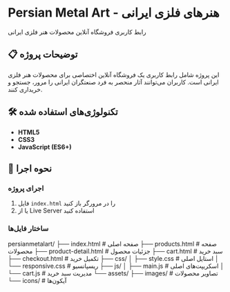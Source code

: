 # Persian Metal Art - هنرهای فلزی ایرانی

رابط کاربری فروشگاه آنلاین محصولات هنر فلزی ایرانی

## 📋 توضیحات پروژه
این پروژه شامل رابط کاربری یک فروشگاه آنلاین اختصاصی برای محصولات هنر فلزی ایرانی است. کاربران می‌توانند آثار منحصر به فرد صنعتگران ایرانی را مرور، جستجو و خریداری کنند.

## 🛠️ تکنولوژی‌های استفاده شده
- **HTML5**
- **CSS3**
- **JavaScript (ES6+)**

## 🚀 نحوه اجرا
### اجرای پروژه
1. فایل `index.html` را در مرورگر باز کنید
2. یا از Live Server استفاده کنید

### ساختار فایل‌ها
persianmetalart/
├── index.html # صفحه اصلی
├── products.html # صفحه محصولات
├── product-detail.html # جزئیات محصول
├── cart.html # سبد خرید
├── checkout.html # تکمیل خرید
├── css/
│ ├── style.css # استایل اصلی
│ └── responsive.css # ریسپانسیو
├── js/
│ ├── main.js # اسکریپت‌های اصلی
│ └── cart.js # مدیریت سبد خرید
└── assets/
├── images/ # تصاویر محصولات
└── icons/ # آیکون‌ها
